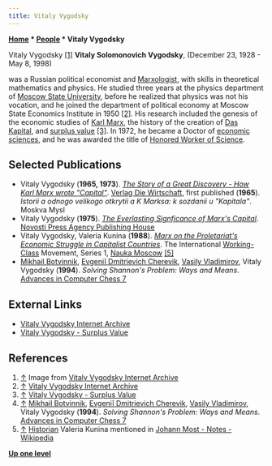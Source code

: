 ```yaml
---
title: Vitaly Vygodsky
---
```

**[Home](Home "Home") \* [People](People "People") \* Vitaly Vygodsky**



 [](https://www.marxists.org/archive/vygodsky/) Vitaly Vygodsky <a id="cite-note-1" href="#cite-ref-1">[1]</a> 
**Vitaly Solomonovich Vygodsky**, (December 23, 1928 - May 8, 1998)  

was a Russian political economist and [Marxologist](https://en.wikipedia.org/wiki/Marxism), with skills in theoretical mathematics and physics. 
He studied three years at the physics department of [Moscow State University](Moscow_State_University "Moscow State University"), before he realized that physics was not his vocation, 
and he joined the department of political economy at Moscow State Economics Institute in 1950 <a id="cite-note-2" href="#cite-ref-2">[2]</a>. 
His research included the genesis of the economic studies of [Karl Marx](https://en.wikipedia.org/wiki/Karl_Marx), 
the history of the creation of [Das Kapital](https://en.wikipedia.org/wiki/Das_Kapital), and [surplus value](https://en.wikipedia.org/wiki/Surplus_value) <a id="cite-note-3" href="#cite-ref-3">[3]</a>. 
In 1972, he became a Doctor of [economic sciences](https://en.wikipedia.org/wiki/Economics), and he was awarded the title of [Honored Worker of Science](https://en.wikipedia.org/wiki/Honorary_titles_of_Russia). 



## Selected Publications


* Vitaly Vygodsky (**1965, 1973**). *[The Story of a Great Discovery - How Karl Marx wrote "Capital"](https://www.marxists.org/archive/vygodsky/1965/discovery.htm)*. [Verlag Die Wirtschaft](http://de.wikipedia.org/wiki/Liste_von_Zeitungen_und_Zeitschriften_in_der_DDR), first published (**1965**). *Istorii a odnogo velikogo otkrytii a K Marksa: k sozdanii u "Kapitala"*. Moskva Mysl
* Vitaly Vygodsky (**1975**). *[The Everlasting Signficance of Marx's Capital](https://www.marxists.org/archive/vygodsky/1975/everlasting/ever1.htm)*. [Novosti Press Agency Publishing House](https://en.wikipedia.org/wiki/RIA_Novosti)
* Vitaly Vygodsky, Valeria Kunina (**1988**). *[Marx on the Proletariat's Economic Struggle in Capitalist Countries](https://www.marxists.org/archive/vygodsky/1988/proletariat.htm)*. The International [Working-Class](https://en.wikipedia.org/wiki/Working_class) Movement, Series 1, [Nauka Moscow](https://en.wikipedia.org/wiki/Nauka_%28publisher%29) <a id="cite-note-5" href="#cite-ref-5">[5]</a>
* [Mikhail Botvinnik](Mikhail_Botvinnik "Mikhail Botvinnik"), [Evgeniĭ Dmitrievich Cherevik](Evgeni%C4%AD_Dmitrievich_Cherevik "Evgeniĭ Dmitrievich Cherevik"), [Vasily Vladimirov](Vasily_Vladimirov "Vasily Vladimirov"), Vitaly Vygodsky (**1994**). *Solving Shannon's Problem: Ways and Means*. [Advances in Computer Chess 7](Advances_in_Computer_Chess_7 "Advances in Computer Chess 7")


## External Links


* [Vitaly Vygodsky Internet Archive](https://www.marxists.org/archive/vygodsky/)
* [Vitaly Vygodsky - Surplus Value](https://www.marxists.org/archive/vygodsky/unknown/surplus_value.htm)


## References


1. <a id="cite-ref-1" href="#cite-note-1">↑</a> Image from [Vitaly Vygodsky Internet Archive](https://www.marxists.org/archive/vygodsky/)
2. <a id="cite-ref-2" href="#cite-note-2">↑</a> [Vitaly Vygodsky Internet Archive](https://www.marxists.org/archive/vygodsky/)
3. <a id="cite-ref-3" href="#cite-note-3">↑</a>  [Vitaly Vygodsky - Surplus Value](https://www.marxists.org/archive/vygodsky/unknown/surplus_value.htm)
4. <a id="cite-ref-4" href="#cite-note-4">↑</a> [Mikhail Botvinnik](Mikhail_Botvinnik "Mikhail Botvinnik"), [Evgeniĭ Dmitrievich Cherevik](Evgeni%C4%AD_Dmitrievich_Cherevik "Evgeniĭ Dmitrievich Cherevik"), [Vasily Vladimirov](Vasily_Vladimirov "Vasily Vladimirov"), Vitaly Vygodsky (**1994**). *Solving Shannon's Problem: Ways and Means*. [Advances in Computer Chess 7](Advances_in_Computer_Chess_7 "Advances in Computer Chess 7")
5. <a id="cite-ref-5" href="#cite-note-5">↑</a> [Historian](https://en.wikipedia.org/wiki/Historian) Valeria Kunina mentioned in [Johann Most - Notes - Wikipedia](https://en.wikipedia.org/wiki/Johann_Most#Notes)

**[Up one level](People "People")**







 
